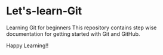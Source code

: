 # Let's-learn-Git
Learning Git for beginners
This repository contains step wise documentation for getting started with Git and GitHub.


Happy Learning!! 

